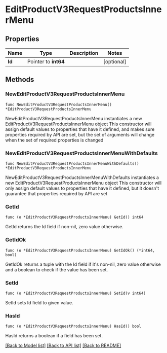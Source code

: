 # EditProductV3RequestProductsInnerMenu

## Properties

Name | Type | Description | Notes
------------ | ------------- | ------------- | -------------
**Id** | Pointer to **int64** |  | [optional] 

## Methods

### NewEditProductV3RequestProductsInnerMenu

`func NewEditProductV3RequestProductsInnerMenu() *EditProductV3RequestProductsInnerMenu`

NewEditProductV3RequestProductsInnerMenu instantiates a new EditProductV3RequestProductsInnerMenu object
This constructor will assign default values to properties that have it defined,
and makes sure properties required by API are set, but the set of arguments
will change when the set of required properties is changed

### NewEditProductV3RequestProductsInnerMenuWithDefaults

`func NewEditProductV3RequestProductsInnerMenuWithDefaults() *EditProductV3RequestProductsInnerMenu`

NewEditProductV3RequestProductsInnerMenuWithDefaults instantiates a new EditProductV3RequestProductsInnerMenu object
This constructor will only assign default values to properties that have it defined,
but it doesn't guarantee that properties required by API are set

### GetId

`func (o *EditProductV3RequestProductsInnerMenu) GetId() int64`

GetId returns the Id field if non-nil, zero value otherwise.

### GetIdOk

`func (o *EditProductV3RequestProductsInnerMenu) GetIdOk() (*int64, bool)`

GetIdOk returns a tuple with the Id field if it's non-nil, zero value otherwise
and a boolean to check if the value has been set.

### SetId

`func (o *EditProductV3RequestProductsInnerMenu) SetId(v int64)`

SetId sets Id field to given value.

### HasId

`func (o *EditProductV3RequestProductsInnerMenu) HasId() bool`

HasId returns a boolean if a field has been set.


[[Back to Model list]](../README.md#documentation-for-models) [[Back to API list]](../README.md#documentation-for-api-endpoints) [[Back to README]](../README.md)



